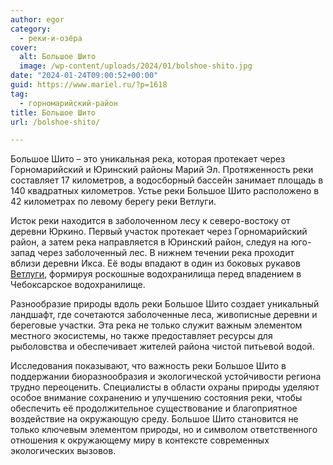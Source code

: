 ```yaml
---
author: egor
category:
  - реки-и-озёра
cover:
  alt: Большое Шито
  image: /wp-content/uploads/2024/01/bolshoe-shito.jpg
date: "2024-01-24T09:00:52+00:00"
guid: https://www.mariel.ru/?p=1618
tag:
  - горномарийский-район
title: Большое Шито
url: /bolshoe-shito/

---
```

Большое Шито – это уникальная река, которая протекает через Горномарийский и Юринский районы Марий Эл. Протяженность реки составляет 17 километров, а водосборный бассейн занимает площадь в 140 квадратных километров. Устье реки Большое Шито расположено в 42 километрах по левому берегу реки Ветлуги.

Исток реки находится в заболоченном лесу к северо-востоку от деревни Юркино. Первый участок протекает через Горномарийский район, а затем река направляется в Юринский район, следуя на юго-запад через заболоченный лес. В нижнем течении река проходит вблизи деревни Икса. Её воды впадают в один из боковых рукавов [Ветлуги](/river_mariel/), формируя роскошные водохранилища перед впадением в Чебоксарское водохранилище.

Разнообразие природы вдоль реки Большое Шито создает уникальный ландшафт, где сочетаются заболоченные леса, живописные деревни и береговые участки. Эта река не только служит важным элементом местного экосистемы, но также предоставляет ресурсы для рыболовства и обеспечивает жителей района чистой питьевой водой.

Исследования показывают, что важность реки Большое Шито в поддержании биоразнообразия и экологической устойчивости региона трудно переоценить. Специалисты в области охраны природы уделяют особое внимание сохранению и улучшению состояния реки, чтобы обеспечить её продолжительное существование и благоприятное воздействие на окружающую среду. Большое Шито становится не только ключевым элементом природы, но и символом ответственного отношения к окружающему миру в контексте современных экологических вызовов.
